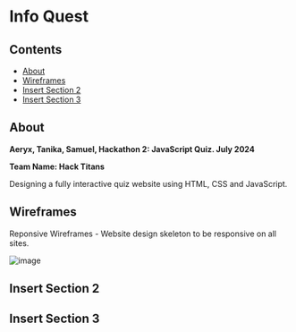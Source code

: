 # Info Quest

## Contents
- [About](#about)
- [Wireframes](#Wireframes)
- [Insert Section 2](#Insert-Section-2)
- [Insert Section 3](#Insert-Section-3)

## About

**Aeryx, Tanika, Samuel, Hackathon 2: JavaScript Quiz. July 2024**

**Team Name: Hack Titans**

Designing a fully interactive quiz website using HTML, CSS and JavaScript.

## Wireframes 

Reponsive Wireframes - Website design skeleton to be responsive on all sites.

![image](https://github.com/SubjugatorofCSS/InfoQuest/blob/main/Media/Basic%20layout%20(responsive).png)

## Insert Section 2

## Insert Section 3

### 
